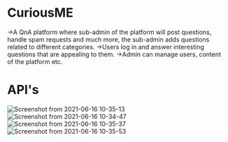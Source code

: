 # CuriousME
->A QnA platform where sub-admin of the platform will post questions, handle spam requests and much more, the sub-admin adds questions related to different categories.
->Users log in and answer interesting questions that are appealing to them.
->Admin can manage users, content of the platform etc.


# API's
![Screenshot from 2021-06-16 10-35-13](https://user-images.githubusercontent.com/53571579/122175766-8ae12700-cea1-11eb-9755-2780b0164339.png)
![Screenshot from 2021-06-16 10-34-47](https://user-images.githubusercontent.com/53571579/122176097-dbf11b00-cea1-11eb-8557-d2b85448f803.png)
![Screenshot from 2021-06-16 10-35-37](https://user-images.githubusercontent.com/53571579/122176116-e27f9280-cea1-11eb-8ed2-30725a98832e.png)
![Screenshot from 2021-06-16 10-35-53](https://user-images.githubusercontent.com/53571579/122176143-eb706400-cea1-11eb-9252-a3460fe664b5.png)
